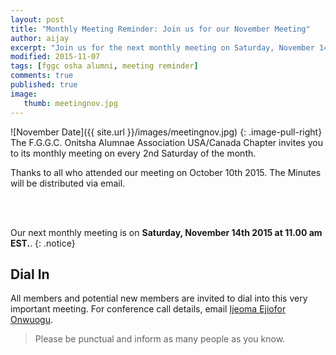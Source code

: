 ```yaml
---
layout: post
title: "Monthly Meeting Reminder: Join us for our November Meeting"
author: aijay
excerpt: "Join us for the next monthly meeting on Saturday, November 14, 2015 at 11am EST."
modified: 2015-11-07
tags: [fggc osha alumni, meeting reminder]
comments: true
published: true
image:
   thumb: meetingnov.jpg
---
```


![November Date]({{ site.url }}/images/meetingnov.jpg)
{: .image-pull-right} 
The F.G.G.C. Onitsha Alumnae Association USA/Canada Chapter invites you to its monthly meeting on every 2nd Saturday of the month. 

Thanks to all who attended our meeting on October 10th 2015. The Minutes will be distributed via email.

<br>
<br>

Our next monthly meeting is on **Saturday, November 14th 2015 at 11.00 am EST.**. 
{: .notice} 

## Dial In 
All members and potential new members are invited to dial into this very important meeting. For conference call details, email [Ijeoma Ejiofor Onwuogu](mailto:ijeoma.ejiofor@fggconitsha.com).

> Please be punctual and inform as many people as you know.

